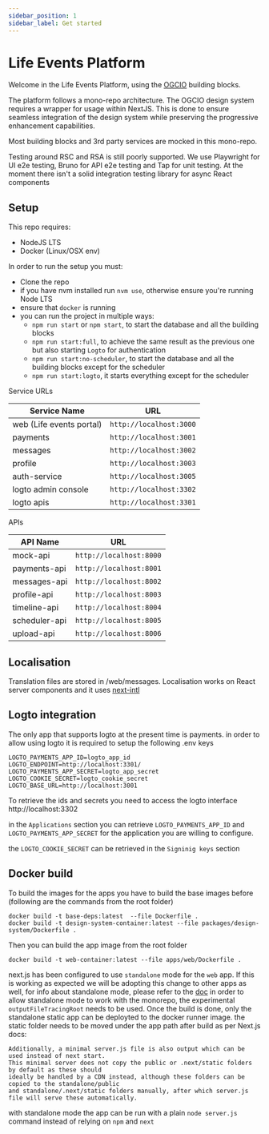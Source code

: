 ```yaml
---
sidebar_position: 1
sidebar_label: Get started
---
```


# Life Events Platform

Welcome in the Life Events Platform, using the [OGCIO](https://www.ogcio.gov.ie/) building blocks.

The platform follows a mono-repo architecture.
The OGCIO design system requires a wrapper for usage within NextJS. This is done to ensure seamless integration of the design system while preserving the progressive enhancement capabilities.

Most building blocks and 3rd party services are mocked in this mono-repo.

Testing around RSC and RSA is still poorly supported. We use Playwright for UI e2e testing, Bruno for API e2e testing and Tap for unit testing. At the moment there isn't a solid integration testing library for async React components

## Setup

This repo requires:

- NodeJS LTS
- Docker (Linux/OSX env)

In order to run the setup you must:

- Clone the repo
- if you have nvm installed run `nvm use`, otherwise ensure you're running Node LTS
- ensure that `docker` is running
- you can run the project in multiple ways:
  - `npm run start` or `npm start`, to start the database and all the building blocks
  - `npm run start:full`, to achieve the same result as the previous one but also starting `Logto` for authentication
  - `npm run start:no-scheduler`, to start the database and all the building blocks except for the scheduler
  - `npm run start:logto`, it starts everything except for the scheduler

Service URLs

| Service Name             | URL                     |
| ------------------------ | ----------------------- |
| web (Life events portal) | `http://localhost:3000` |
| payments                 | `http://localhost:3001` |
| messages                 | `http://localhost:3002` |
| profile                  | `http://localhost:3003` |
| auth-service             | `http://localhost:3005` |
| logto admin console      | `http://localhost:3302` |
| logto apis               | `http://localhost:3301` |

APIs

| API Name      | URL                     |
| ------------- | ----------------------- |
| mock-api      | `http://localhost:8000` |
| payments-api  | `http://localhost:8001` |
| messages-api  | `http://localhost:8002` |
| profile-api   | `http://localhost:8003` |
| timeline-api  | `http://localhost:8004` |
| scheduler-api | `http://localhost:8005` |
| upload-api    | `http://localhost:8006` |

## Localisation

Translation files are stored in /web/messages. Localisation works on React server components and it uses [next-intl](https://next-intl-docs.vercel.app/)

## Logto integration

The only app that supports logto at the present time is payments. in order to allow using logto it is required to setup the following .env keys

```
LOGTO_PAYMENTS_APP_ID=logto_app_id
LOGTO_ENDPOINT=http://localhost:3301/
LOGTO_PAYMENTS_APP_SECRET=logto_app_secret
LOGTO_COOKIE_SECRET=logto_cookie_secret
LOGTO_BASE_URL=http://localhost:3001
```

To retrieve the ids and secrets you need to access the logto interface http://localhost:3302

in the `Applications` section you can retrieve `LOGTO_PAYMENTS_APP_ID` and `LOGTO_PAYMENTS_APP_SECRET` for the application you are willing to configure.

the `LOGTO_COOKIE_SECRET` can be retrieved in the `Signinig keys` section

## Docker build

To build the images for the apps you have to build the base images before (following are the commands from the root folder)

```
docker build -t base-deps:latest  --file Dockerfile .
docker build -t design-system-container:latest --file packages/design-system/Dockerfile .
```

Then you can build the app image from the root folder

```
docker build -t web-container:latest --file apps/web/Dockerfile .
```

next.js has been configured to use `standalone` mode for the `web` app. If this is working as expected we will be adopting this change
to other apps as well, for info about standalone mode, please refer to the [doc](https://nextjs.org/docs/pages/api-reference/next-config-js/output)
in order to allow standalone mode to work with the monorepo, the experimental `outputFileTracingRoot` needs to be used.
Once the build is done, only the standalone static app can be deployted to the docker runner image.
the static folder needs to be moved under the app path after build as per Next.js docs:

```
Additionally, a minimal server.js file is also output which can be used instead of next start.
This minimal server does not copy the public or .next/static folders by default as these should
ideally be handled by a CDN instead, although these folders can be copied to the standalone/public
and standalone/.next/static folders manually, after which server.js file will serve these automatically.
```

with standalone mode the app can be run with a plain `node server.js` command instead of relying on `npm` and `next`
